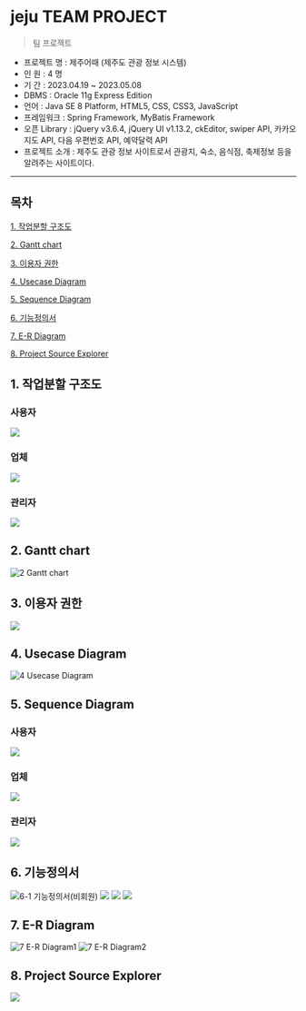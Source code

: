 # jeju TEAM PROJECT

> 팀 프로젝트
- 프로젝트 명 : 제주어때 (제주도 관광 정보 시스템)
- 인 원 : 4 명
- 기 간 : 2023.04.19 ~ 2023.05.08
- DBMS : Oracle 11g Express Edition
- 언어 : Java SE 8 Platform, HTML5, CSS, CSS3, JavaScript
- 프레임워크 : Spring Framework, MyBatis Framework
- 오픈 Library : jQuery v3.6.4, jQuery UI v1.13.2, ckEditor, swiper API, 카카오지도 API, 다음 우편번호 API, 예약달력 API
- 프로젝트 소개 : 제주도 관광 정보 사이트로서 관광지, 숙소, 음식점, 축제정보 등을 알려주는 사이트이다.
---
## 목차

[1. 작업분할 구조도](#1-작업분할-구조도)  

[2. Gantt chart](#2-gantt-chart)  

[3. 이용자 권한](#3-이용자-권한)  

[4. Usecase Diagram](#4-usecase-diagram)

[5. Sequence Diagram](#5-sequence-diagram)

[6. 기능정의서](#6-기능정의서)

[7. E-R Diagram](#7-e-r-diagram)

[8. Project Source Explorer](#8-project-source-explorer)


## 1. 작업분할 구조도
### 사용자
<img src="https://github.com/jooooung/jeju-2ndTeamProject/assets/118671542/8c52cd56-c650-4be6-9528-3d398517a98b">

### 업체
<img src="https://github.com/jooooung/jeju-2ndTeamProject/assets/118671542/c058a72e-a296-4239-bcc2-c39a8d8c800e">

### 관리자
<img src="https://github.com/jooooung/jeju-2ndTeamProject/assets/118671542/7bb25ed3-c1d0-4d53-83ea-d6b0ee2f843f">

## 2. Gantt chart
![2 Gantt chart](https://github.com/jooooung/jeju-2ndTeamProject/assets/118671542/60a1adcc-737d-4fdc-9129-cdfec8cc86e7)

## 3. 이용자 권한
<img src="https://github.com/jooooung/jeju-2ndTeamProject/assets/118671542/9c1e63cf-2e1c-417c-b553-2227824c6cf4">

## 4. Usecase Diagram
![4 Usecase Diagram](https://github.com/jooooung/jeju-2ndTeamProject/assets/118671542/b29c4a3b-42c2-4af6-b3f4-0ae6260c42ab)

## 5. Sequence Diagram
### 사용자
<img src="https://github.com/jooooung/jeju-2ndTeamProject/assets/118671542/54e01485-2f6d-41cf-ad7f-5e97818468a4">

### 업체
<img src="https://github.com/jooooung/jeju-2ndTeamProject/assets/118671542/845ba31b-9634-4d65-9451-ff4d11ecc61f">

### 관리자
<img src="https://github.com/jooooung/jeju-2ndTeamProject/assets/118671542/7747ee97-4f36-435b-82d0-5c24a93f573f">

## 6. 기능정의서
![6-1 기능정의서(비회원)](https://github.com/jooooung/jeju-2ndTeamProject/assets/118671542/f58d5776-3815-44b2-9de4-95dc32a280a0)
<img src="https://github.com/jooooung/jeju-2ndTeamProject/assets/118671542/e0076700-c444-4e0f-84e6-14c09bff9148">
<img src="https://github.com/jooooung/jeju-2ndTeamProject/assets/118671542/a9245df2-f9b6-4720-9b87-7e2d9b8c9758">
<img src="https://github.com/jooooung/jeju-2ndTeamProject/assets/118671542/298f8830-3cfd-44a6-ae92-6ab8eb5c0dcb">


## 7. E-R Diagram
![7 E-R Diagram1](https://github.com/jooooung/jeju-2ndTeamProject/assets/118671542/84101eb3-e2be-490e-9c16-c23330bf09f4)
![7 E-R Diagram2](https://github.com/jooooung/jeju-2ndTeamProject/assets/118671542/9f7d9290-6cfd-4f99-8cb8-325a488835e4)


## 8. Project Source Explorer
<img src="https://github.com/jooooung/jeju-2ndTeamProject/assets/118671542/c42a64db-9449-41e5-ac1d-41b270282069">

